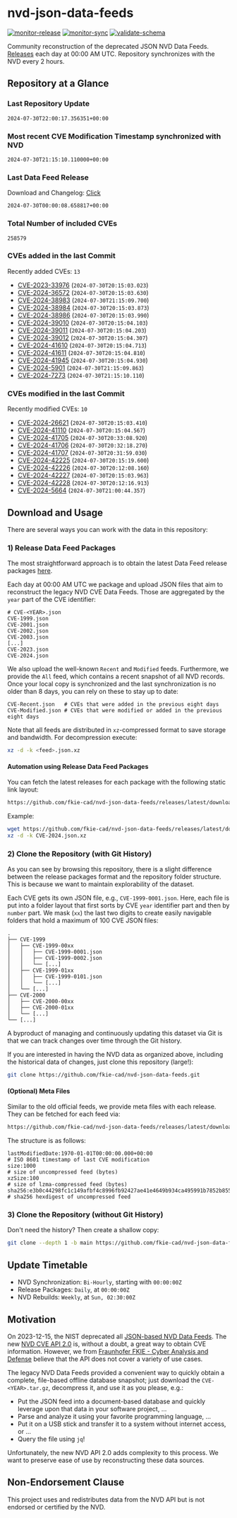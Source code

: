 # nvd-json-data-feeds

[![monitor-release](https://github.com/fkie-cad/nvd-json-data-feeds/actions/workflows/monitor_release.yml/badge.svg)](https://github.com/fkie-cad/nvd-json-data-feeds/actions/workflows/monitor_release.yml)
[![monitor-sync](https://github.com/fkie-cad/nvd-json-data-feeds/actions/workflows/monitor_sync.yml/badge.svg)](https://github.com/fkie-cad/nvd-json-data-feeds/actions/workflows/monitor_sync.yml)
[![validate-schema](https://github.com/fkie-cad/nvd-json-data-feeds/actions/workflows/validate_schema.yml/badge.svg)](https://github.com/fkie-cad/nvd-json-data-feeds/actions/workflows/validate_schema.yml)

Community reconstruction of the deprecated JSON NVD Data Feeds.
[Releases](https://github.com/fkie-cad/nvd-json-data-feeds/releases/latest) each day at 00:00 AM UTC.
Repository synchronizes with the NVD every 2 hours.

## Repository at a Glance

### Last Repository Update

```plain
2024-07-30T22:00:17.356351+00:00
```

### Most recent CVE Modification Timestamp synchronized with NVD

```plain
2024-07-30T21:15:10.110000+00:00
```

### Last Data Feed Release

Download and Changelog: [Click](https://github.com/fkie-cad/nvd-json-data-feeds/releases/latest)

```plain
2024-07-30T00:00:08.658817+00:00
```

### Total Number of included CVEs

```plain
258579
```

### CVEs added in the last Commit

Recently added CVEs: `13`

- [CVE-2023-33976](CVE-2023/CVE-2023-339xx/CVE-2023-33976.json) (`2024-07-30T20:15:03.023`)
- [CVE-2024-36572](CVE-2024/CVE-2024-365xx/CVE-2024-36572.json) (`2024-07-30T20:15:03.630`)
- [CVE-2024-38983](CVE-2024/CVE-2024-389xx/CVE-2024-38983.json) (`2024-07-30T21:15:09.700`)
- [CVE-2024-38984](CVE-2024/CVE-2024-389xx/CVE-2024-38984.json) (`2024-07-30T20:15:03.873`)
- [CVE-2024-38986](CVE-2024/CVE-2024-389xx/CVE-2024-38986.json) (`2024-07-30T20:15:03.990`)
- [CVE-2024-39010](CVE-2024/CVE-2024-390xx/CVE-2024-39010.json) (`2024-07-30T20:15:04.103`)
- [CVE-2024-39011](CVE-2024/CVE-2024-390xx/CVE-2024-39011.json) (`2024-07-30T20:15:04.203`)
- [CVE-2024-39012](CVE-2024/CVE-2024-390xx/CVE-2024-39012.json) (`2024-07-30T20:15:04.307`)
- [CVE-2024-41610](CVE-2024/CVE-2024-416xx/CVE-2024-41610.json) (`2024-07-30T20:15:04.713`)
- [CVE-2024-41611](CVE-2024/CVE-2024-416xx/CVE-2024-41611.json) (`2024-07-30T20:15:04.810`)
- [CVE-2024-41945](CVE-2024/CVE-2024-419xx/CVE-2024-41945.json) (`2024-07-30T20:15:04.930`)
- [CVE-2024-5901](CVE-2024/CVE-2024-59xx/CVE-2024-5901.json) (`2024-07-30T21:15:09.863`)
- [CVE-2024-7273](CVE-2024/CVE-2024-72xx/CVE-2024-7273.json) (`2024-07-30T21:15:10.110`)


### CVEs modified in the last Commit

Recently modified CVEs: `10`

- [CVE-2024-26621](CVE-2024/CVE-2024-266xx/CVE-2024-26621.json) (`2024-07-30T20:15:03.410`)
- [CVE-2024-41110](CVE-2024/CVE-2024-411xx/CVE-2024-41110.json) (`2024-07-30T20:15:04.567`)
- [CVE-2024-41705](CVE-2024/CVE-2024-417xx/CVE-2024-41705.json) (`2024-07-30T20:33:08.920`)
- [CVE-2024-41706](CVE-2024/CVE-2024-417xx/CVE-2024-41706.json) (`2024-07-30T20:32:18.270`)
- [CVE-2024-41707](CVE-2024/CVE-2024-417xx/CVE-2024-41707.json) (`2024-07-30T20:31:59.030`)
- [CVE-2024-42225](CVE-2024/CVE-2024-422xx/CVE-2024-42225.json) (`2024-07-30T20:15:19.600`)
- [CVE-2024-42226](CVE-2024/CVE-2024-422xx/CVE-2024-42226.json) (`2024-07-30T20:12:08.160`)
- [CVE-2024-42227](CVE-2024/CVE-2024-422xx/CVE-2024-42227.json) (`2024-07-30T20:15:03.963`)
- [CVE-2024-42228](CVE-2024/CVE-2024-422xx/CVE-2024-42228.json) (`2024-07-30T20:12:16.913`)
- [CVE-2024-5664](CVE-2024/CVE-2024-56xx/CVE-2024-5664.json) (`2024-07-30T21:00:44.357`)


## Download and Usage

There are several ways you can work with the data in this repository:

### 1) Release Data Feed Packages

The most straightforward approach is to obtain the latest Data Feed release packages [here](https://github.com/fkie-cad/nvd-json-data-feeds/releases/latest).

Each day at 00:00 AM UTC we package and upload JSON files that aim to reconstruct the legacy NVD CVE Data Feeds.
Those are aggregated by the `year` part of the CVE identifier:

```
# CVE-<YEAR>.json
CVE-1999.json
CVE-2001.json
CVE-2002.json
CVE-2003.json
[...]
CVE-2023.json
CVE-2024.json
```

We also upload the well-known `Recent` and `Modified` feeds.
Furthermore, we provide the `All` feed, which contains a recent snapshot of all NVD records.
Once your local copy is synchronized and the last synchronization is no older than 8 days, you can rely on these to stay up to date:

```plain
CVE-Recent.json   # CVEs that were added in the previous eight days
CVE-Modified.json # CVEs that were modified or added in the previous eight days
```

Note that all feeds are distributed in `xz`-compressed format to save storage and bandwidth.
For decompression execute:

```sh
xz -d -k <feed>.json.xz
```

#### Automation using Release Data Feed Packages

You can fetch the latest releases for each package with the following static link layout:

```sh
https://github.com/fkie-cad/nvd-json-data-feeds/releases/latest/download/CVE-<YEAR>.json.xz
```

Example:

```sh
wget https://github.com/fkie-cad/nvd-json-data-feeds/releases/latest/download/CVE-2024.json.xz
xz -d -k CVE-2024.json.xz
```

### 2) Clone the Repository (with Git History)

As you can see by browsing this repository, there is a slight difference between the release packages format and the repository folder structure.
This is because we want to maintain explorability of the dataset.

Each CVE gets its own JSON file, e.g., `CVE-1999-0001.json`.
Here, each file is put into a folder layout that first sorts by CVE `year` identifier part and then by `number` part.
We mask (`xx`) the last two digits to create easily navigable folders that hold a maximum of 100 CVE JSON files:

```plain
.
├── CVE-1999
│   ├── CVE-1999-00xx
│   │   ├── CVE-1999-0001.json
│   │   ├── CVE-1999-0002.json
│   │   └── [...]
│   ├── CVE-1999-01xx
│   │   ├── CVE-1999-0101.json
│   │   └── [...]
│   └── [...]
├── CVE-2000
│   ├── CVE-2000-00xx
│   ├── CVE-2000-01xx
│   └── [...]
└── [...]
```

A byproduct of managing and continuously updating this dataset via Git is that we can track changes over time through the Git history.

If you are interested in having the NVD data as organized above, including the historical data of changes, just clone this repository (large!):

```sh
git clone https://github.com/fkie-cad/nvd-json-data-feeds.git
```

#### (Optional) Meta Files

Similar to the old official feeds, we provide meta files with each release. They can be fetched for each feed via:

```sh
https://github.com/fkie-cad/nvd-json-data-feeds/releases/latest/download/CVE-<YEAR>.meta
```

The structure is as follows:

```plain
lastModifiedDate:1970-01-01T00:00:00.000+00:00                          # ISO 8601 timestamp of last CVE modification
size:1000                                                               # size of uncompressed feed (bytes)
xzSize:100                                                              # size of lzma-compressed feed (bytes)
sha256:e3b0c44298fc1c149afbf4c8996fb92427ae41e4649b934ca495991b7852b855 # sha256 hexdigest of uncompressed feed
```

### 3) Clone the Repository (without Git History)

Don't need the history? Then create a shallow copy:

```sh
git clone --depth 1 -b main https://github.com/fkie-cad/nvd-json-data-feeds.git
```


## Update Timetable

* NVD Synchronization: `Bi-Hourly`, starting with `00:00:00Z`
* Release Packages: `Daily`, at `00:00:00Z`
* NVD Rebuilds: `Weekly`, at `Sun, 02:30:00Z`


## Motivation

On 2023-12-15, the NIST deprecated all [JSON-based NVD Data Feeds](https://nvd.nist.gov/vuln/data-feeds#divRetirementBanner-1).
The new [NVD CVE API 2.0](https://nvd.nist.gov/developers/vulnerabilities) is, without a doubt, a great way to obtain CVE information.
However, we from [Fraunhofer FKIE - Cyber Analysis and Defense](https://www.fkie.fraunhofer.de/en/departments/cad.html) believe that the API does not cover a variety of use cases.

The legacy NVD Data Feeds provided a convenient way to quickly obtain a complete, file-based offline database snapshot; just download the `CVE-<YEAR>.tar.gz`, decompress it, and use it as you please, e.g.:

- Put the JSON feed into a document-based database and quickly leverage upon that data in your software project, ...
- Parse and analyze it using your favorite programming language, ...
- Put it on a USB stick and transfer it to a system without internet access, or ...
- Query the file using `jq`!

Unfortunately, the new NVD API 2.0 adds complexity to this process.
We want to preserve ease of use by reconstructing these data sources.

## Non-Endorsement Clause

This project uses and redistributes data from the NVD API but is not endorsed or certified by the NVD.